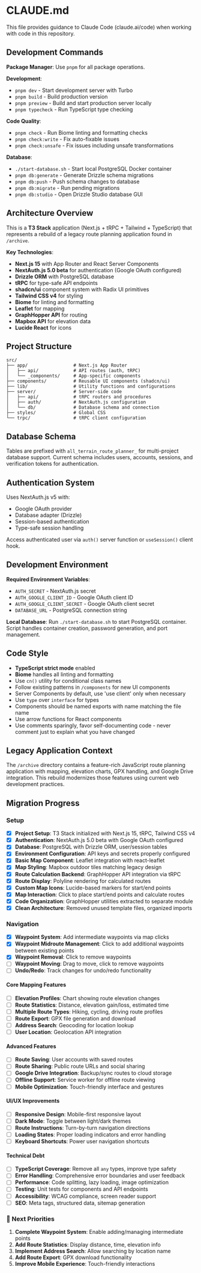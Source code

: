 # CLAUDE.md

This file provides guidance to Claude Code (claude.ai/code) when working with code in this repository.

## Development Commands

**Package Manager**: Use `pnpm` for all package operations.

**Development**:
- `pnpm dev` - Start development server with Turbo
- `pnpm build` - Build production version
- `pnpm preview` - Build and start production server locally
- `pnpm typecheck` - Run TypeScript type checking

**Code Quality**:
- `pnpm check` - Run Biome linting and formatting checks
- `pnpm check:write` - Fix auto-fixable issues
- `pnpm check:unsafe` - Fix issues including unsafe transformations

**Database**:
- `./start-database.sh` - Start local PostgreSQL Docker container
- `pnpm db:generate` - Generate Drizzle schema migrations
- `pnpm db:push` - Push schema changes to database
- `pnpm db:migrate` - Run pending migrations
- `pnpm db:studio` - Open Drizzle Studio database GUI

## Architecture Overview

This is a **T3 Stack** application (Next.js + tRPC + Tailwind + TypeScript) that represents a rebuild of a legacy route planning application found in `/archive`.

**Key Technologies**:
- **Next.js 15** with App Router and React Server Components
- **NextAuth.js 5.0 beta** for authentication (Google OAuth configured)
- **Drizzle ORM** with PostgreSQL database
- **tRPC** for type-safe API endpoints
- **shadcn/ui** component system with Radix UI primitives
- **Tailwind CSS v4** for styling
- **Biome** for linting and formatting
- **Leaflet** for mapping
- **GraphHopper API** for routing
- **Mapbox API** for elevation data
- **Lucide React** for icons

## Project Structure

```
src/
├── app/                 # Next.js App Router
│   ├── api/             # API routes (auth, tRPC)
│   └── _components/     # App-specific components
├── components/          # Reusable UI components (shadcn/ui)
├── lib/                 # Utility functions and configurations
├── server/              # Server-side code
│   ├── api/             # tRPC routers and procedures
│   ├── auth/            # NextAuth.js configuration
│   └── db/              # Database schema and connection
├── styles/              # Global CSS
└── trpc/                # tRPC client configuration
```

## Database Schema

Tables are prefixed with `all_terrain_route_planner_` for multi-project database support. Current schema includes users, accounts, sessions, and verification tokens for authentication.

## Authentication System

Uses NextAuth.js v5 with:
- Google OAuth provider
- Database adapter (Drizzle)
- Session-based authentication
- Type-safe session handling

Access authenticated user via `auth()` server function or `useSession()` client hook.

## Development Environment

**Required Environment Variables**:
- `AUTH_SECRET` - NextAuth.js secret
- `AUTH_GOOGLE_CLIENT_ID` - Google OAuth client ID  
- `AUTH_GOOGLE_CLIENT_SECRET` - Google OAuth client secret
- `DATABASE_URL` - PostgreSQL connection string

**Local Database**: Run `./start-database.sh` to start PostgreSQL container. Script handles container creation, password generation, and port management.

## Code Style

- **TypeScript strict mode** enabled
- **Biome** handles all linting and formatting
- Use `cn()` utility for conditional class names
- Follow existing patterns in `/components` for new UI components
- Server Components by default, use 'use client' only when necessary
- Use `type` over `interface` for types
- Components should be named exports with name matching the file name
- Use arrow functions for React components
- Use comments sparingly, favor self-documenting code - never comment just to explain what you have changed


## Legacy Application Context

The `/archive` directory contains a feature-rich JavaScript route planning application with mapping, elevation charts, GPX handling, and Google Drive integration. This rebuild modernizes those features using current web development practices.

## Migration Progress

### Setup

- [x] **Project Setup**: T3 Stack initialized with Next.js 15, tRPC, Tailwind CSS v4
- [x] **Authentication**: NextAuth.js 5.0 beta with Google OAuth configured
- [x] **Database**: PostgreSQL with Drizzle ORM, user/session tables
- [x] **Environment Configuration**: API keys and secrets properly configured
- [x] **Basic Map Component**: Leaflet integration with react-leaflet
- [x] **Map Styling**: Mapbox outdoor tiles matching legacy design
- [x] **Route Calculation Backend**: GraphHopper API integration via tRPC
- [x] **Route Display**: Polyline rendering for calculated routes
- [x] **Custom Map Icons**: Lucide-based markers for start/end points
- [x] **Map Interaction**: Click to place start/end points and calculate routes
- [x] **Code Organization**: GraphHopper utilities extracted to separate module
- [x] **Clean Architecture**: Removed unused template files, organized imports

### Navigation

- [x] **Waypoint System**: Add intermediate waypoints via map clicks
- [x] **Waypoint Midroute Management**: Click to add additional waypoints between existing points
- [x] **Waypoint Removal**: Click to remove waypoints
- [ ] **Waypoint Moving**: Drag to move, click to remove waypoints
- [ ] **Undo/Redo**: Track changes for undo/redo functionality

#### Core Mapping Features
- [ ] **Elevation Profiles**: Chart showing route elevation changes
- [ ] **Route Statistics**: Distance, elevation gain/loss, estimated time
- [ ] **Multiple Route Types**: Hiking, cycling, driving route profiles
- [ ] **Route Export**: GPX file generation and download
- [ ] **Address Search**: Geocoding for location lookup
- [ ] **User Location**: Geolocation API integration

#### Advanced Features
- [ ] **Route Saving**: User accounts with saved routes
- [ ] **Route Sharing**: Public route URLs and social sharing
- [ ] **Google Drive Integration**: Backup/sync routes to cloud storage
- [ ] **Offline Support**: Service worker for offline route viewing
- [ ] **Mobile Optimization**: Touch-friendly interface and gestures

#### UI/UX Improvements
- [ ] **Responsive Design**: Mobile-first responsive layout
- [ ] **Dark Mode**: Toggle between light/dark themes
- [ ] **Route Instructions**: Turn-by-turn navigation directions
- [ ] **Loading States**: Proper loading indicators and error handling
- [ ] **Keyboard Shortcuts**: Power user navigation shortcuts

#### Technical Debt
- [ ] **TypeScript Coverage**: Remove all `any` types, improve type safety
- [ ] **Error Handling**: Comprehensive error boundaries and user feedback
- [ ] **Performance**: Code splitting, lazy loading, image optimization
- [ ] **Testing**: Unit tests for components and API endpoints
- [ ] **Accessibility**: WCAG compliance, screen reader support
- [ ] **SEO**: Meta tags, structured data, sitemap generation

### 🎯 Next Priorities

1. **Complete Waypoint System**: Enable adding/managing intermediate points
2. **Add Route Statistics**: Display distance, time, elevation info
3. **Implement Address Search**: Allow searching by location name
4. **Add Route Export**: GPX download functionality
5. **Improve Mobile Experience**: Touch-friendly interactions
